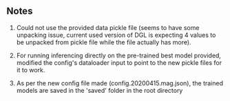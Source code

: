 ## Notes

1. Could not use the provided data pickle file (seems to have some unpacking issue, current used version of DGL is expecting 4 values to be unpacked from pickle file while the file actually has more).

2. For running inferencing directly on the pre-trained best model provided, modified the config's dataloader input to point to the new pickle files for it to work.

3. As per the new config file made (config.20200415.mag.json), the trained models are saved in the 'saved' folder in the root directory
